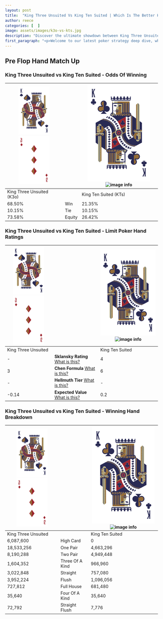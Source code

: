 ```yaml
---
layout: post
title:  "King Three Unsuited Vs King Ten Suited | Which Is The Better Hand In Poker? A Complete Guide"
author: reece
categories: [  ]
image: assets/images/k3o-vs-kts.jpg
description: "Discover the ultimate showdown between King Three Unsuited and King Ten Suited in poker! Uncover the odds, strategies, and scenarios where one hand triumphs over the other. Get ready to up your poker game with this thrilling analysis."
first_paragraph: "<p>Welcome to our latest poker strategy deep dive, where we're pitting two distinct hands against each other in a high-stakes showdown: King Three Unsuited vs King Ten Suited.</p><p>In the dynamic world of poker, every decision counts, and knowing which hand holds the upper hand is key to your success at the table.</p><p>In this article, we'll dissect these two hands, explore the scenarios where one dominates the other, and equip you with the knowledge to make strategic choices that can tip the odds in your favor.</p><p>Get ready to unravel the intriguing dynamics of these poker hands and elevate your game to new heights.</p>"
---
```




[comment]: # (sp0)

## Pre Flop Hand Match Up

<div class="table hand-ratings" markdown="1"> 



### King Three Unsuited vs King Ten Suited - Odds Of Winning


    
| ![image info](assets/images/hand1/K.png) ![image info](assets/images/hand1/3o.png) |  | ![image info](assets/images/hand2/K.png) ![image info](assets/images/hand2/Ts.png) |
| -------- | -------- | -------- |
| King Three Unsuited (K3o) |  | King Ten Suited (KTs) |
| 68.50% | Win | 21.35% |
| 10.15% | Tie | 10.15% |
| 73.58% | Equity | 26.42% |




[comment]: # (sp1)



### King Three Unsuited vs King Ten Suited - Limit Poker Hand Ratings


    
| ![image info](assets/images/hand1/K.png) ![image info](assets/images/hand1/3o.png) |  | ![image info](assets/images/hand2/K.png) ![image info](assets/images/hand2/Ts.png) |
| -------- | -------- | -------- |
| King Three Unsuited |  | King Ten Suited |
| - | **Sklansky Rating** [What is this?](/sklansky-rating-explained) | 4 |
| 3 | **Chen Formula** [What is this?](/chen-formula-explained) | 6 |
| - | **Hellmuth Tier** [What is this?](/Hellmuth-tier-explained) | - |
| -0.14 | **Expected Value** [What is this?](/expected-value-explained) | 0.2 |




[comment]: # (sp2)



### King Three Unsuited vs King Ten Suited - Winning Hand Breakdown


    
| ![image info](assets/images/hand1/K.png) ![image info](assets/images/hand1/3o.png) |  | ![image info](assets/images/hand2/K.png) ![image info](assets/images/hand2/Ts.png) |
| -------- | -------- | -------- |
| King Three Unsuited |  | King Ten Suited |
| 6,087,600 | High Card | 0 |
| 18,533,256 | One Pair | 4,663,296 |
| 8,190,288 | Two Pair | 4,949,448 |
| 1,604,352 | Three Of A Kind | 966,960 |
| 3,022,848 | Straight | 757,080 |
| 3,952,224 | Flush | 1,096,056 |
| 727,812 | Full House | 681,480 |
| 35,640 | Four Of A Kind | 35,640 |
| 72,792 | Straight Flush | 7,776 |




[comment]: # (sp3)



</div>

[comment]: # (sp4)



[comment]: # (sp5)

